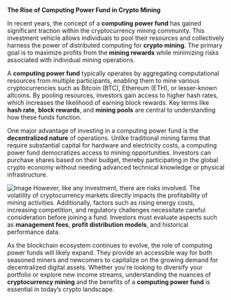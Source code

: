 **The Rise of Computing Power Fund in Crypto Mining**

In recent years, the concept of a **computing power fund** has gained significant traction within the cryptocurrency mining community. This investment vehicle allows individuals to pool their resources and collectively harness the power of distributed computing for **crypto mining**. The primary goal is to maximize profits from the **mining rewards** while minimizing risks associated with individual mining operations.

A **computing power fund** typically operates by aggregating computational resources from multiple participants, enabling them to mine various cryptocurrencies such as Bitcoin (BTC), Ethereum (ETH), or lesser-known altcoins. By pooling resources, investors gain access to higher hash rates, which increases the likelihood of earning block rewards. Key terms like **hash rate**, **block rewards**, and **mining pools** are central to understanding how these funds function.

One major advantage of investing in a computing power fund is the **decentralized nature** of operations. Unlike traditional mining farms that require substantial capital for hardware and electricity costs, a computing power fund democratizes access to mining opportunities. Investors can purchase shares based on their budget, thereby participating in the global crypto economy without needing advanced technical knowledge or physical infrastructure.


![Image](https://github.com/user-attachments/assets/31692037-0104-4703-abd1-696b6a7dd41b)
However, like any investment, there are risks involved. The volatility of cryptocurrency markets directly impacts the profitability of mining activities. Additionally, factors such as rising energy costs, increasing competition, and regulatory challenges necessitate careful consideration before joining a fund. Investors must evaluate aspects such as **management fees**, **profit distribution models**, and historical performance data.

As the blockchain ecosystem continues to evolve, the role of computing power funds will likely expand. They provide an accessible way for both seasoned miners and newcomers to capitalize on the growing demand for decentralized digital assets. Whether you're looking to diversify your portfolio or explore new income streams, understanding the nuances of **cryptocurrency mining** and the benefits of a **computing power fund** is essential in today’s crypto landscape.